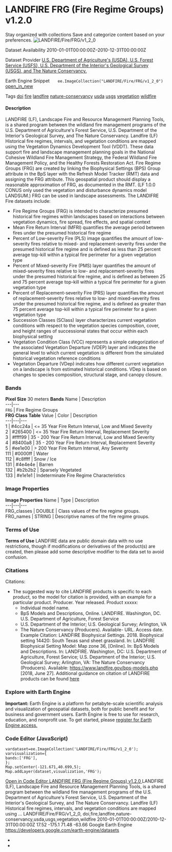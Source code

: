  
#  LANDFIRE FRG (Fire Regime Groups) v1.2.0 
Stay organized with collections  Save and categorize content based on your preferences. 
![LANDFIRE/Fire/FRG/v1_2_0](https://developers.google.com/earth-engine/datasets/images/LANDFIRE/LANDFIRE_Fire_FRG_v1_2_0_sample.png) 

Dataset Availability
    2010-01-01T00:00:00Z–2010-12-31T00:00:00Z 

Dataset Provider
     [ U.S. Department of Agriculture's (USDA), U.S. Forest Service (USFS), U.S. Department of the Interior's Geological Survey (USGS), and The Nature Conservancy. ](https://landfire.gov/) 

Earth Engine Snippet
     `    ee.ImageCollection("LANDFIRE/Fire/FRG/v1_2_0")   ` [ open_in_new ](https://code.earthengine.google.com/?scriptPath=Examples:Datasets/LANDFIRE/LANDFIRE_Fire_FRG_v1_2_0) 

Tags
     [doi](https://developers.google.com/earth-engine/datasets/tags/doi) [fire](https://developers.google.com/earth-engine/datasets/tags/fire) [landfire](https://developers.google.com/earth-engine/datasets/tags/landfire) [nature-conservancy](https://developers.google.com/earth-engine/datasets/tags/nature-conservancy) [usda](https://developers.google.com/earth-engine/datasets/tags/usda) [usgs](https://developers.google.com/earth-engine/datasets/tags/usgs) [vegetation](https://developers.google.com/earth-engine/datasets/tags/vegetation) [wildfire](https://developers.google.com/earth-engine/datasets/tags/wildfire)
#### Description
LANDFIRE (LF), Landscape Fire and Resource Management Planning Tools, is a shared program between the wildland fire management programs of the U.S. Department of Agriculture's Forest Service, U.S. Department of the Interior's Geological Survey, and The Nature Conservancy.
Landfire (LF) Historical fire regimes, intervals, and vegetation conditions are mapped using the Vegetation Dynamics Development Tool (VDDT). These data support fire and landscape management planning goals in the National Cohesive Wildland Fire Management Strategy, the Federal Wildland Fire Management Policy, and the Healthy Forests Restoration Act.
Fire Regime Groups (FRG) are created by linking the Biophysical Settings (BPS) Group attribute in the BpS layer with the Refresh Model Tracker (RMT) data and assigning the FRG attribute. This geospatial product should display a reasonable approximation of FRG, as documented in the RMT. (LF 1.0.0 CONUS only used the vegetation and disturbance dynamics model LANDSUM.) FRG can be used in landscape assessments.
The LANDIFRE Fire datasets include:
  * Fire Regime Groups (FRG) is intended to characterize presumed historical fire regimes within landscapes based on interactions between vegetation dynamics, fire spread, fire effects, and spatial context
  * Mean Fire Return Interval (MFRI) quantifies the average period between fires under the presumed historical fire regime
  * Percent of Low-severity Fire (PLS) image quantifies the amount of low-severity fires relative to mixed- and replacement-severity fires under the presumed historical fire regime and is defined as less than 25 percent average top-kill within a typical fire perimeter for a given vegetation type
  * Percent of Mixed-severity Fire (PMS) layer quantifies the amount of mixed-severity fires relative to low- and replacement-severity fires under the presumed historical fire regime, and is defined as between 25 and 75 percent average top-kill within a typical fire perimeter for a given vegetation type
  * Percent of Replacement-severity Fire (PRS) layer quantifies the amount of replacement-severity fires relative to low- and mixed-severity fires under the presumed historical fire regime, and is defined as greater than 75 percent average top-kill within a typical fire perimeter for a given vegetation type
  * Succession Classes (SClass) layer characterizes current vegetation conditions with respect to the vegetation species composition, cover, and height ranges of successional states that occur within each biophysical setting
  * Vegetation Condition Class (VCC) represents a simple categorization of the associated Vegetation Departure (VDEP) layer and indicates the general level to which current vegetation is different from the simulated historical vegetation reference conditions
  * Vegetation Departure (VDep) indicates how different current vegetation on a landscape is from estimated historical conditions. VDep is based on changes to species composition, structural stage, and canopy closure.


### Bands
**Pixel Size** 30 meters 
**Bands**
Name | Description  
---|---  
`FRG` | Fire Regime Groups  
**FRG Class Table**
Value | Color | Description  
---|---|---  
1 | #4cc24a | <= 35 Year Fire Return Interval, Low and Mixed Severity  
2 | #265400 | <= 35 Year Fire Return Interval, Replacement Severity  
3 | #ffff99 | 35 - 200 Year Fire Return Interval, Low and Mixed Severity  
4 | #8400a8 | 35 - 200 Year Fire Return Interval, Replacement Severity  
5 | #ee1e00 | > 200 Year Fire Return Interval, Any Severity  
111 | #0000ff | Water  
112 | #c8ffff | Snow / Ice  
131 | #4e4e4e | Barren  
132 | #b2b2b2 | Sparsely Vegetated  
133 | #e1e1e1 | Indeterminate Fire Regime Characteristics  
### Image Properties
**Image Properties**
Name | Type | Description  
---|---|---  
FRG_classes | DOUBLE | Class values of the fire regime groups.  
FRG_names | STRING | Descriptive names of the fire regime groups.  
### Terms of Use
**Terms of Use**
LANDFIRE data are public domain data with no use restrictions, though if modifications or derivatives of the product(s) are created, then please add some descriptive modifier to the data set to avoid confusion.
### Citations
Citations:
  * The suggested way to cite LANDFIRE products is specific to each product, so the model for citation is provided, with an example for a particular product. Producer. Year released. Product xxxxx:
    * Individual model name.
    * BpS Models and Descriptions, Online. LANDFIRE. Washington, DC. U.S. Department of Agriculture, Forest Service
    * U.S. Department of the Interior; U.S. Geological Survey; Arlington, VA
    * The Nature Conservancy (Producers). Available- URL. Access date.
Example Citation: LANDFIRE Biophysical Settings. 2018. Biophysical setting 14420: South Texas sand sheet grassland. In: LANDFIRE Biophysical Setting Model: Map zone 36, [Online]. In: BpS Models and Descriptions. In: LANDFIRE. Washington, DC: U.S. Department of Agriculture, Forest Service; U.S. Department of the Interior; U.S. Geological Survey; Arlington, VA: The Nature Conservancy (Producers). Available: <https://www.landfire.gov/bps-models.php> [2018, June 27]. Additional guidance on citation of LANDFIRE products can be found [here](https://landfire.gov/data/citation)


### Explore with Earth Engine
**Important:** Earth Engine is a platform for petabyte-scale scientific analysis and visualization of geospatial datasets, both for public benefit and for business and government users. Earth Engine is free to use for research, education, and nonprofit use. To get started, please [register for Earth Engine access.](https://console.cloud.google.com/earth-engine)
### Code Editor (JavaScript)
```
vardataset=ee.ImageCollection('LANDFIRE/Fire/FRG/v1_2_0');
varvisualization={
bands:['FRG'],
};
Map.setCenter(-121.671,40.699,5);
Map.addLayer(dataset,visualization,'FRG');
```
[ Open in Code Editor ](https://code.earthengine.google.com/?scriptPath=Examples:Datasets/LANDFIRE/LANDFIRE_Fire_FRG_v1_2_0)
[ LANDFIRE FRG (Fire Regime Groups) v1.2.0 ](https://developers.google.com/earth-engine/datasets/catalog/LANDFIRE_Fire_FRG_v1_2_0)
LANDFIRE (LF), Landscape Fire and Resource Management Planning Tools, is a shared program between the wildland fire management programs of the U.S. Department of Agriculture's Forest Service, U.S. Department of the Interior's Geological Survey, and The Nature Conservancy. Landfire (LF) Historical fire regimes, intervals, and vegetation conditions are mapped using …
LANDFIRE/Fire/FRG/v1_2_0, doi,fire,landfire,nature-conservancy,usda,usgs,vegetation,wildfire 
2010-01-01T00:00:00Z/2010-12-31T00:00:00Z
17.52 -175.1 71.48 -63.66 
Google Earth Engine
https://developers.google.com/earth-engine/datasets
  * [ ](https://doi.org/https://landfire.gov/)
  * [ ](https://doi.org/https://developers.google.com/earth-engine/datasets/catalog/LANDFIRE_Fire_FRG_v1_2_0)


